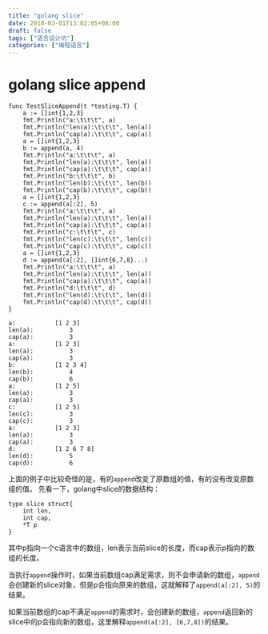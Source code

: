 ```yaml
---
title: "golang slice"
date: 2018-03-01T13:02:05+08:00
draft: false
tags: ["语言设计坑"]
categories: ["编程语言"]
---
```


# golang slice append

```
func TestSliceAppend(t *testing.T) {
    a := []int{1,2,3}
    fmt.Println("a:\t\t\t", a)
    fmt.Println("len(a):\t\t\t", len(a))
    fmt.Println("cap(a):\t\t\t", cap(a))
    a = []int{1,2,3}
    b := append(a, 4)
    fmt.Println("a:\t\t\t", a)
    fmt.Println("len(a):\t\t\t", len(a))
    fmt.Println("cap(a):\t\t\t", cap(a))
    fmt.Println("b:\t\t\t", b)
    fmt.Println("len(b):\t\t\t", len(b))
    fmt.Println("cap(b):\t\t\t", cap(b))
    a = []int{1,2,3}
    c := append(a[:2], 5)
    fmt.Println("a:\t\t\t", a)
    fmt.Println("len(a):\t\t\t", len(a))
    fmt.Println("cap(a):\t\t\t", cap(a))
    fmt.Println("c:\t\t\t", c)
    fmt.Println("len(c):\t\t\t", len(c))
    fmt.Println("cap(c):\t\t\t", cap(c))
    a = []int{1,2,3}
    d := append(a[:2], []int{6,7,8}...)
    fmt.Println("a:\t\t\t", a)
    fmt.Println("len(a):\t\t\t", len(a))
    fmt.Println("cap(a):\t\t\t", cap(a))
    fmt.Println("d:\t\t\t", d)
    fmt.Println("len(d):\t\t\t", len(d))
    fmt.Println("cap(d):\t\t\t", cap(d))
}

a:			 [1 2 3]
len(a):			 3
cap(a):			 3
a:			 [1 2 3]
len(a):			 3
cap(a):			 3
b:			 [1 2 3 4]
len(b):			 4
cap(b):			 6
a:			 [1 2 5]
len(a):			 3
cap(a):			 3
c:			 [1 2 5]
len(c):			 3
cap(c):			 3
a:			 [1 2 3]
len(a):			 3
cap(a):			 3
d:			 [1 2 6 7 8]
len(d):			 5
cap(d):			 6
```
上面的例子中比较奇怪的是，有的`append`改变了原数组的值，有的没有改变原数组的值。
先看一下，golang中slice的数据结构：
```
type slice struct{
	int len,
	int cap,
	*T p
}
```
其中p指向一个c语言中的数组，len表示当前slice的长度，而cap表示p指向的数组的长度。

当执行`append`操作时，如果当前数组cap满足需求，则不会申请新的数组，`append`会创建新的slice对象，但是p会指向原来的数组，这就解释了`append(a[:2], 5)`的结果。

如果当前数组的cap不满足`append`的需求时，会创建新的数组，`append`返回新的slice中的p会指向新的数组，这里解释`append(a[:2], [6,7,8])`的结果。
